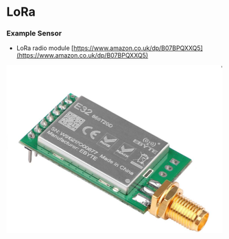 # LoRa



### Example Sensor

* LoRa radio module [https://www.amazon.co.uk/dp/B07BPQXXQ5](https://www.amazon.co.uk/dp/B07BPQXXQ5)

![](../.gitbook/assets/image%20%2836%29.png)

